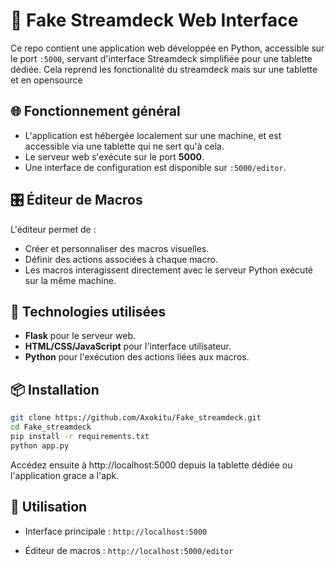 # 🧰 Fake Streamdeck Web Interface

Ce repo contient une application web développée en Python, accessible sur le port `:5000`, servant d'interface Streamdeck simplifiée pour une tablette dédiée. Cela reprend les fonctionalité du streamdeck mais sur une tablette et en opensource

## 🌐 Fonctionnement général

- L'application est hébergée localement sur une machine, et est accessible via une tablette qui ne sert qu'à cela.
- Le serveur web s'exécute sur le port **5000**.
- Une interface de configuration est disponible sur `:5000/editor`.

## 🎛️ Éditeur de Macros

L'éditeur permet de :

- Créer et personnaliser des macros visuelles.
- Définir des actions associées à chaque macro.
- Les macros interagissent directement avec le serveur Python exécuté sur la même machine.

## 🚀 Technologies utilisées

- **Flask** pour le serveur web.
- **HTML/CSS/JavaScript** pour l'interface utilisateur.
- **Python** pour l'exécution des actions liées aux macros.

## 📦 Installation

```bash
git clone https://github.com/Axokitu/Fake_streamdeck.git
cd Fake_streamdeck
pip install -r requirements.txt
python app.py
```
Accédez ensuite à http://localhost:5000 depuis la tablette dédiée ou l'application grace a l'apk.

## 📱 Utilisation
- Interface principale : `http://localhost:5000`

- Éditeur de macros : `http://localhost:5000/editor`
